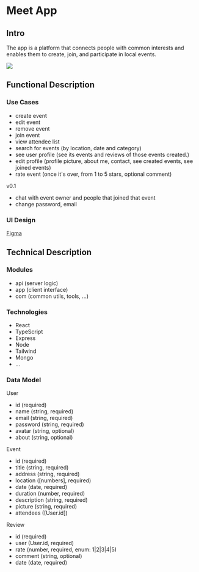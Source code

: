 # Meet App

## Intro

The app is a platform that connects people with common interests and enables them to create, join, and participate in local events.

![](https://media.giphy.com/media/v1.Y2lkPTc5MGI3NjExMnlucHU2ZDJweDZpM2RnN21jMmE4YWgxbGp1OGt0cnJqYW9uc25qdSZlcD12MV9naWZzX3NlYXJjaCZjdD1n/5L57f5fI3f2716NaJ3/giphy.gif)

## Functional Description

### Use Cases

- create event
- edit event
- remove event
- join event 
- view attendee list
- search for events (by location, date and category)
- see user profile (see its events and reviews of those events created.)
- edit profile (profile picture, about me, contact, see created events, see joined events)
- rate event (once it's over, from 1 to 5 stars, optional comment)


v0.1
- chat with event owner and people that joined that event
- change password, email


### UI Design

[Figma](https://www.figma.com/file/XTR8uUQ17vydGpiclzZRFf/Clase?type=design&node-id=83-106&mode=design&t=VdjzqsMXVZJ0SaqV-0)

## Technical Description

### Modules

- api (server logic)
- app (client interface)
- com (common utils, tools, ...)

### Technologies

- React
- TypeScript
- Express
- Node
- Tailwind
- Mongo
- ...

### Data Model

User
- id (required)
- name (string, required)
- email (string, required)
- password (string, required)
- avatar (string, optional)
- about (string, optional)

Event
- id (required)
- title (string, required)
- address (string, required)
- location ([numbers], required)
- date (date, required)
- duration (number, required)
- description (string, required)
- picture (string, required)
- attendees ([User.id])

Review
- id (required)
- user (User.id, required)
- rate (number, required, enum: 1|2|3|4|5)
- comment (string, optional)
- date (date, required)
